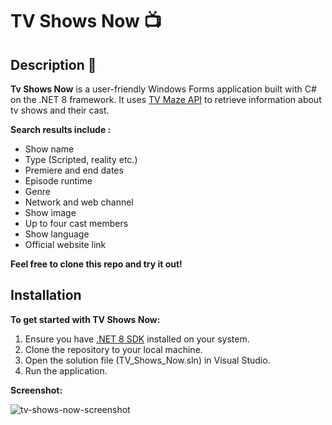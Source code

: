 # TV Shows Now 📺

## Description 📝

**Tv Shows Now** is a user-friendly Windows Forms application built with C# on the .NET 8 framework. It uses [TV Maze API](https://www.tvmaze.com/api) to retrieve information about tv shows and their cast.

**Search results include :**

* Show name
* Type (Scripted, reality etc.)
* Premiere and end dates
* Episode runtime
* Genre
* Network and web channel
* Show image
* Up to four cast members
* Show language
* Official website link

 **Feel free to clone this repo and try it out!**
 
## Installation

**To get started with TV Shows Now:**

1. Ensure you have [.NET 8 SDK](https://dotnet.microsoft.com/en-us/download/dotnet/8.0) installed on your system.
2. Clone the repository to your local machine.
3. Open the solution file (TV_Shows_Now.sln) in Visual Studio.
4. Run the application.

**Screenshot:**
  
![tv-shows-now-screenshot](https://github.com/AnnaJouppi/TV-Shows-Now/assets/62011685/9637c233-437b-48fd-8373-0fa44a4ef6ef)



